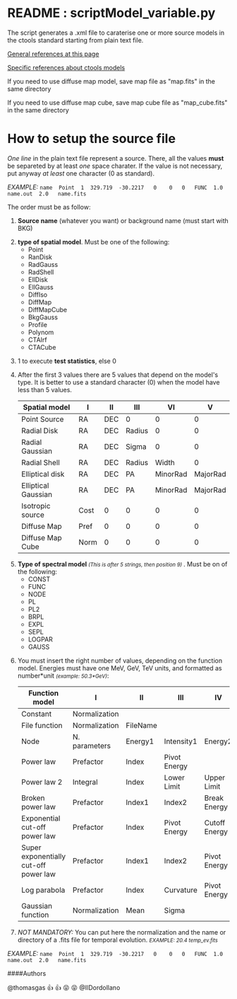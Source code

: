 # README : scriptModel_variable.py 

The script generates a .xml file to caraterise one or more source models in the
ctools standard starting from plain text file.


[General references at this page](http://cta.irap.omp.eu/ctools "ctools Homepage" )

[Specific references about ctools models](http://cta.irap.omp.eu/ctools/users/user_manual/getting_started/models.html "ctools models page")

If you need to use diffuse map model, save map file as "map.fits" 
	in the same directory

If you need to use diffuse map cube, save map cube file as "map_cube.fits" 
	in the same directory	

# How to setup the source file

*One line* in the plain text file represent a source. There, all the values **must** be separeted
by at least *one* space charater. If the value is not necessary, put anyway *at least*
one character (0 as standard).

*EXAMPLE:*
`name  Point  1  329.719  -30.2217   0    0   0   FUNC  1.0  name.out  2.0   name.fits `

The order must be as follow:
<ol>

<li>  <b>Source name</b> (whatever you want) or background name (must start with BKG) 
 <p></p>
</li>

<li> <b>type of spatial model</b>. Must be one of the following: 
   <ul>
   <li>Point</li>
   <li>RanDisk</li>
   <li>RadGauss</li>
   <li>RadShell</li>
   <li>EllDisk</li>
   <li>EllGauss</li>
   <li>DiffIso</li>
   <li>DiffMap</li>
   <li>DiffMapCube</li>
   <li>BkgGauss</li>
   <li>Profile</li>
   <li>Polynom</li>
   <li>CTAIrf</li>
   <li>CTACube</li>
   </ul>
    <p></p>
</li>
<li> 1 to execute <b>test statistics</b>, else 0 	 
 <p></p>
</li>

   <li>  
    After the first 3 values there are 5 values that depend on the model's type. It is better
   to use a standard character (0) when the model have less than 5 values.
   
   |         Spatial model  |  I   |  II  |   III    |   VI    |   V     |
   | ---------------------- |  --- |------|----------|---------|---------|
   | Point Source           | RA   | DEC  |0         |0        |0        |
   | Radial Disk            | RA   | DEC  |Radius    |0        |0        |
   | Radial Gaussian        | RA   | DEC  |Sigma     |0        |0        |
   | Radial Shell           | RA   | DEC  |Radius    |Width    |0        |
   | Elliptical disk        | RA   | DEC  |PA        |MinorRad |MajorRad |
   | Elliptical Gaussian    | RA   | DEC  |PA        |MinorRad |MajorRad |
   | Isotropic source       | Cost | 0    |0         |0        |0        |
   | Diffuse Map            | Pref | 0    |0         |0        |0        |
   | Diffuse Map Cube       | Norm | 0    |0         |0        |0        |
   
   
   </li>
<li> 
<b>Type of spectral model </b><small><i>(This is after 5 strings, then position 9) </i></small>.
   Must be on of the following:
   <ul>
      <li>CONST</li>
      <li>FUNC</li>
      <li>NODE</li>
      <li>PL</li>
      <li>PL2</li>
      <li>BRPL</li>
      <li>EXPL</li>
      <li>SEPL</li>
      <li>LOGPAR</li>
      <li>GAUSS</li>
   </ul>
    <p></p>
</li>
   <li> 
   You must insert the right number of values, depending on the function model. Energies
   must have one MeV, GeV, TeV units, and formatted as number*unit <i><small>(example: 50.3*GeV)</i></small>:

| Function model                        | I             | II       | III         | IV           | V            |  VI |
|---------------------------------------|---------------|----------|-------------|--------------|--------------|-----|
| Constant                              | Normalization |          |             |              |              |     |
| File function                         | Normalization | FileName |             |              |              |     |
| Node                                  | N. parameters | Energy1  | Intensity1  | Energy2      | Intensity2   | ... |
| Power law                             | Prefactor     | Index    | Pivot Energy |              |             |     |
| Power law 2                           | Integral      | Index    | Lower Limit  | Upper Limit   |            |     |
| Broken power law                      | Prefactor     | Index1   | Index2      | Break Energy   |             |     |
| Exponential cut-off power law         | Prefactor     | Index    | Pivot Energy | Cutoff Energy |              |     |
| Super exponentially cut-off power law | Prefactor     | Index1   | Index2      | Pivot Energy  | Cutoff Energy |     |
| Log parabola                          | Prefactor     | Index    | Curvature   | Pivot Energy  |              |     |
| Gaussian function                     | Normalization | Mean     | Sigma       |              |              |     |
 
 <p> </p>
 
   </li>

   <li>
   <i> NOT MANDATORY:</i> You can put here the normalization and the name or directory of a .fits file for
   temporal evolution. <i><small>EXAMPLE: 20.4   temp_ev.fits</i></small>
    <p></p>
   </li>
</ol> 	


*EXAMPLE:*
`name  Point  1  329.719  -30.2217   0    0   0   FUNC  1.0  name.out  2.0   name.fits`
 
####Authors

@thomasgas :+1: :+1:  :stuck_out_tongue_closed_eyes:  :stuck_out_tongue_closed_eyes:
@IlDordollano
